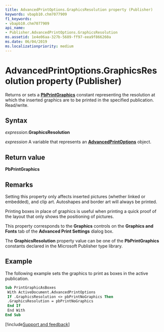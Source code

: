 ```yaml
---
title: AdvancedPrintOptions.GraphicsResolution property (Publisher)
keywords: vbapb10.chm7077909
f1_keywords:
- vbapb10.chm7077909
api_name:
- Publisher.AdvancedPrintOptions.GraphicsResolution
ms.assetid: 1e4e06aa-327b-5689-ff97-eea9f866260a
ms.date: 06/04/2019
ms.localizationpriority: medium
---
```



# AdvancedPrintOptions.GraphicsResolution property (Publisher)

Returns or sets a **[PbPrintGraphics](publisher.pbprintgraphics.md)** constant representing the resolution at which the inserted graphics are to be printed in the specified publication. Read/write.


## Syntax

_expression_.**GraphicsResolution**

_expression_ A variable that represents an **[AdvancedPrintOptions](Publisher.AdvancedPrintOptions.md)** object.


## Return value

**PbPrintGraphics**


## Remarks

Setting this property only affects inserted pictures (whether linked or embedded), and clip art. Autoshapes and border art will always be printed.

Printing boxes in place of graphics is useful when printing a quick proof of the layout that only shows the positioning of pictures.

This property corresponds to the **Graphics** controls on the **Graphics and Fonts** tab of the **Advanced Print Settings** dialog box.

The **GraphicsResolution** property value can be one of the **PbPrintGraphics** constants declared in the Microsoft Publisher type library.


## Example

The following example sets the graphics to print as boxes in the active publication.

```vb
Sub PrintGraphicAsBoxes 
 With ActiveDocument.AdvancedPrintOptions 
 If .GraphicsResolution <> pbPrintNoGraphics Then 
 .GraphicsResolution = pbPrintNoGraphics 
 End If 
 End With 
End Sub
```




[!include[Support and feedback](~/includes/feedback-boilerplate.md)]
